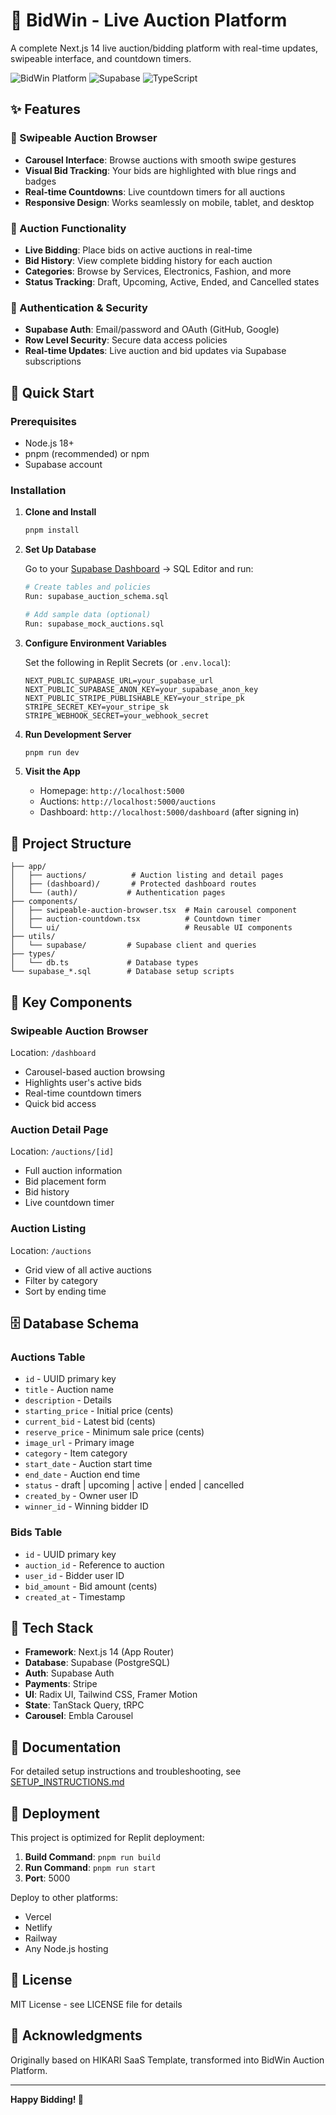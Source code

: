 # 🎯 BidWin - Live Auction Platform

A complete Next.js 14 live auction/bidding platform with real-time updates, swipeable interface, and countdown timers.

![BidWin Platform](https://img.shields.io/badge/Next.js-14-black) ![Supabase](https://img.shields.io/badge/Supabase-Database-green) ![TypeScript](https://img.shields.io/badge/TypeScript-5.4-blue)

## ✨ Features

### 🎪 Swipeable Auction Browser
- **Carousel Interface**: Browse auctions with smooth swipe gestures
- **Visual Bid Tracking**: Your bids are highlighted with blue rings and badges
- **Real-time Countdowns**: Live countdown timers for all auctions
- **Responsive Design**: Works seamlessly on mobile, tablet, and desktop

### 🔨 Auction Functionality
- **Live Bidding**: Place bids on active auctions in real-time
- **Bid History**: View complete bidding history for each auction
- **Categories**: Browse by Services, Electronics, Fashion, and more
- **Status Tracking**: Draft, Upcoming, Active, Ended, and Cancelled states

### 🔐 Authentication & Security
- **Supabase Auth**: Email/password and OAuth (GitHub, Google)
- **Row Level Security**: Secure data access policies
- **Real-time Updates**: Live auction and bid updates via Supabase subscriptions

## 🚀 Quick Start

### Prerequisites
- Node.js 18+ 
- pnpm (recommended) or npm
- Supabase account

### Installation

1. **Clone and Install**
   ```bash
   pnpm install
   ```

2. **Set Up Database**
   
   Go to your [Supabase Dashboard](https://supabase.com/dashboard) → SQL Editor and run:
   ```bash
   # Create tables and policies
   Run: supabase_auction_schema.sql
   
   # Add sample data (optional)
   Run: supabase_mock_auctions.sql
   ```

3. **Configure Environment Variables**
   
   Set the following in Replit Secrets (or `.env.local`):
   ```
   NEXT_PUBLIC_SUPABASE_URL=your_supabase_url
   NEXT_PUBLIC_SUPABASE_ANON_KEY=your_supabase_anon_key
   NEXT_PUBLIC_STRIPE_PUBLISHABLE_KEY=your_stripe_pk
   STRIPE_SECRET_KEY=your_stripe_sk
   STRIPE_WEBHOOK_SECRET=your_webhook_secret
   ```

4. **Run Development Server**
   ```bash
   pnpm run dev
   ```

5. **Visit the App**
   - Homepage: `http://localhost:5000`
   - Auctions: `http://localhost:5000/auctions`
   - Dashboard: `http://localhost:5000/dashboard` (after signing in)

## 📁 Project Structure

```
├── app/
│   ├── auctions/          # Auction listing and detail pages
│   ├── (dashboard)/       # Protected dashboard routes
│   └── (auth)/           # Authentication pages
├── components/
│   ├── swipeable-auction-browser.tsx  # Main carousel component
│   ├── auction-countdown.tsx          # Countdown timer
│   └── ui/                            # Reusable UI components
├── utils/
│   └── supabase/         # Supabase client and queries
├── types/
│   └── db.ts             # Database types
└── supabase_*.sql        # Database setup scripts
```

## 🎨 Key Components

### Swipeable Auction Browser
Location: `/dashboard`
- Carousel-based auction browsing
- Highlights user's active bids
- Real-time countdown timers
- Quick bid access

### Auction Detail Page
Location: `/auctions/[id]`
- Full auction information
- Bid placement form
- Bid history
- Live countdown timer

### Auction Listing
Location: `/auctions`
- Grid view of all active auctions
- Filter by category
- Sort by ending time

## 🗄️ Database Schema

### Auctions Table
- `id` - UUID primary key
- `title` - Auction name
- `description` - Details
- `starting_price` - Initial price (cents)
- `current_bid` - Latest bid (cents)
- `reserve_price` - Minimum sale price (cents)
- `image_url` - Primary image
- `category` - Item category
- `start_date` - Auction start time
- `end_date` - Auction end time
- `status` - draft | upcoming | active | ended | cancelled
- `created_by` - Owner user ID
- `winner_id` - Winning bidder ID

### Bids Table
- `id` - UUID primary key
- `auction_id` - Reference to auction
- `user_id` - Bidder user ID
- `bid_amount` - Bid amount (cents)
- `created_at` - Timestamp

## 🔧 Tech Stack

- **Framework**: Next.js 14 (App Router)
- **Database**: Supabase (PostgreSQL)
- **Auth**: Supabase Auth
- **Payments**: Stripe
- **UI**: Radix UI, Tailwind CSS, Framer Motion
- **State**: TanStack Query, tRPC
- **Carousel**: Embla Carousel

## 📝 Documentation

For detailed setup instructions and troubleshooting, see [SETUP_INSTRUCTIONS.md](./SETUP_INSTRUCTIONS.md)

## 🚢 Deployment

This project is optimized for Replit deployment:

1. **Build Command**: `pnpm run build`
2. **Run Command**: `pnpm run start`
3. **Port**: 5000

Deploy to other platforms:
- Vercel
- Netlify
- Railway
- Any Node.js hosting

## 📄 License

MIT License - see LICENSE file for details

## 🙏 Acknowledgments

Originally based on HIKARI SaaS Template, transformed into BidWin Auction Platform.

---

**Happy Bidding! 🎉**
